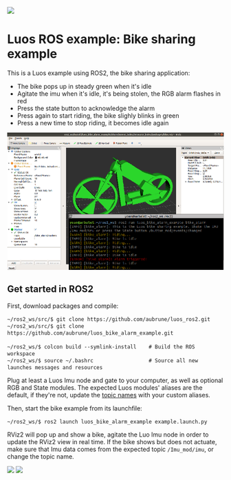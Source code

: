 [![](http://certified.luos.io)](https://luos.io)

# Luos ROS example: Bike sharing example

This is a Luos example using ROS2, the bike sharing application:

* The bike pops up in steady green when it's idle
* Agitate the imu when it's idle, it's being stolen, the RGB alarm flashes in red
* Press the state button to acknowledge the alarm
* Press again to start riding, the bike slighly blinks in green
* Press a new time to stop riding, it becomes idle again

![Bike sharing example](./doc/img/rviz.png)

## Get started in ROS2
First, download packages and compile:
```
~/ros2_ws/src/$ git clone https://github.com/aubrune/luos_ros2.git
~/ros2_ws/src/$ git clone https://github.com/aubrune/luos_bike_alarm_example.git

~/ros2_ws/$ colcon build --symlink-install    # Build the ROS workspace
~/ros2_ws/$ source ~/.bashrc                  # Source all new launches messages and resources
```

Plug at least a Luos Imu node and gate to your computer, as well as optional RGB and State modules. The expected Luos modules' aliases are the default, if they're not, update the [topic names](./luos_bike_alarm_example/bike_alarm.py#L12) with your custom aliases.

Then, start the bike example from its launchfile:
```
~/ros2_ws/$ ros2 launch luos_bike_alarm_example example.launch.py
```

RViz2 will pop up and show a bike, agitate the Luo Imu node in order to update the RViz2 view in real time. If the bike shows but does not actuate, make sure that Imu data comes from the expected topic `/Imu_mod/imu`, or change the topic name.

[![](https://img.shields.io/discourse/topics?server=https%3A%2F%2Fcommunity.luos.io&logo=Discourse)](https://community.luos.io)
[![](https://img.shields.io/badge/Luos-Documentation-34A3B4)](https://docs.luos.io)
